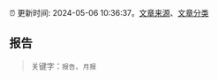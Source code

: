 :alarm_clock: 更新时间: 2024-05-06 10:36:37。[文章来源](/README.md)、[文章分类](/TAGS.md)

## 报告


> 关键字：`报告`、`月报`



